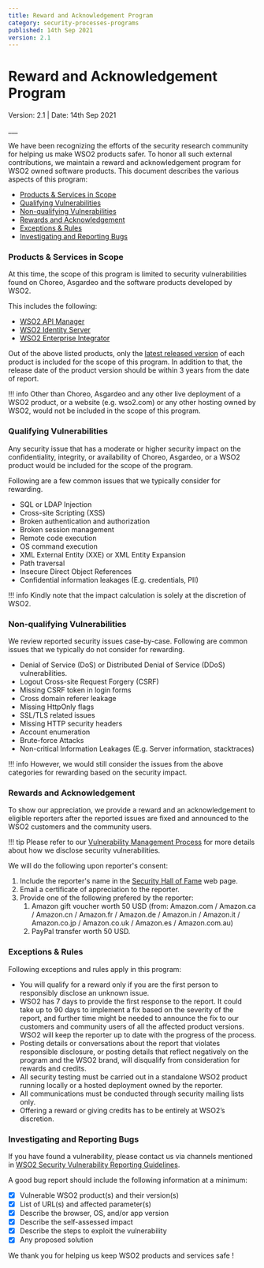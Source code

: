 ```yaml
---
title: Reward and Acknowledgement Program
category: security-processes-programs
published: 14th Sep 2021
version: 2.1
---
```


# Reward and Acknowledgement Program

<p class="doc-info">Version: 2.1 | Date: 14th Sep 2021</p>
___

We have been recognizing the efforts of the security research community for helping us make WSO2 products safer. To honor all such external contributions, we maintain a reward and acknowledgement program for WSO2 owned software products. This document describes the various aspects of this program:


* [Products & Services in Scope](#products-services-in-scope)
* [Qualifying Vulnerabilities](#qualifying-vulnerabilities)
* [Non-qualifying Vulnerabilities](#non-qualifying-vulnerabilities)
* [Rewards and Acknowledgement](#rewards-and-acknowledgement)
* [Exceptions & Rules](#exceptions-rules)
* [Investigating and Reporting Bugs](#investigating-and-reporting-bugs)

### Products & Services in Scope
At this time, the scope of this program is limited to security vulnerabilities found on Choreo, Asgardeo and the software products developed by WSO2.

This includes the following:

* [WSO2 API Manager](https://wso2.com/api-management/)
* [WSO2 Identity Server](https://wso2.com/identity-and-access-management)
* [WSO2 Enterprise Integrator](https://wso2.com/integration)

Out of the above listed products, only the [latest released version](http://wso2.com/products/carbon/release-matrix/) of each product is included for the scope of this program. In addition to that, the release date of the product version should be within 3 years from the date of report.

!!! info
    Other than Choreo, Asgardeo and any other live deployment of a WSO2 product, or a website (e.g. wso2.com) or any other hosting owned by WSO2, would not be included in the scope of this program.


### Qualifying Vulnerabilities
Any security issue that has a moderate or higher security impact on the confidentiality, integrity, or availability of Choreo, Asgardeo, or a WSO2 product would be included for the scope of the program. 

Following are a few common issues that we typically consider for rewarding.

* SQL or LDAP Injection
* Cross-site Scripting (XSS)
* Broken authentication and authorization
* Broken session management
* Remote code execution
* OS command execution
* XML External Entity (XXE) or XML Entity Expansion
* Path traversal
* Insecure Direct Object References
* Confidential information leakages (E.g. credentials, PII)

!!! info
    Kindly note that the impact calculation is solely at the discretion of WSO2.


### Non-qualifying Vulnerabilities
We review reported security issues case-by-case. Following are common issues that we typically do not consider for rewarding.

* Denial of Service (DoS) or Distributed Denial of Service (DDoS) vulnerabilities.
* Logout Cross-site Request Forgery (CSRF)
* Missing CSRF token in login forms
* Cross domain referer leakage
* Missing HttpOnly flags
* SSL/TLS related issues
* Missing HTTP security headers
* Account enumeration
* Brute-force Attacks
* Non-critical Information Leakages (E.g. Server information, stacktraces)

!!! info
    However, we would still consider the issues from the above categories for rewarding based on the security impact.


### Rewards and Acknowledgement
To show our appreciation, we provide a reward and an acknowledgement to eligible reporters after the reported issues are fixed and announced to the WSO2 customers and the community users.

!!! tip
    Please refer to our [Vulnerability Management Process](vulnerability-management-process.md) for more details about how we disclose security vulnerabilities.

We will do the following upon reporter's consent:

1. Include the reporter's name in the [Security Hall of Fame](/security-processes-programs/hall-of-fame/) web page.
2. Email a certificate of appreciation to the reporter.
3. Provide one of the following prefered by the reporter: 
    1. Amazon gift voucher worth 50 USD (from: Amazon.com / Amazon.ca / Amazon.cn / Amazon.fr / Amazon.de / Amazon.in / Amazon.it / Amazon.co.jp / Amazon.co.uk / Amazon.es / Amazon.com.au)
    2. PayPal transfer worth 50 USD.


### Exceptions & Rules
Following exceptions and rules apply in this program:

* You will qualify for a reward only if you are the first person to responsibly disclose an unknown issue. 
* WSO2  has 7 days to provide the first response to the report. It could take up to 90 days to implement a fix based on the severity of the report, and further time might be needed to announce the fix to our customers and community users of all the affected product versions. WSO2 will keep the reporter up to date with the progress of the process. 
* Posting details or conversations about the report that violates responsible disclosure, or posting details that reflect negatively on the program and the WSO2 brand, will disqualify from consideration for rewards and credits. 
* All security testing must be carried out in a standalone WSO2 product running locally or a hosted deployment owned by the reporter. 
* All communications must be conducted through security mailing lists only.
* Offering a reward or giving credits has to be entirely at WSO2’s discretion.


### Investigating and Reporting Bugs
If you have found a vulnerability, please contact us via channels mentioned in [WSO2 Security Vulnerability Reporting Guidelines](/security-guidelines/vulnerability-reporting-guidelines.md).

A good bug report should include the following information at a minimum:

- [x] Vulnerable WSO2 product(s) and their version(s)
- [x] List of URL(s) and affected parameter(s)
- [x] Describe the browser, OS, and/or app version
- [x] Describe the self-assessed impact
- [x] Describe the steps to exploit the vulnerability
- [x] Any proposed solution

We thank you for helping us keep WSO2 products and services safe !